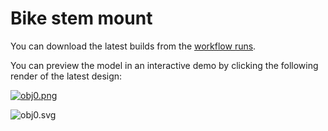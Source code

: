# Bike stem mount

You can download the latest builds from the [workflow runs](https://github.com/yeicor-3d/bike-stem-mount/actions/workflows/main.yml).

You can preview the model in an interactive demo by clicking the following render of the latest design:

[![obj0.png](https://yeicor-3d.github.io/bike-stem-mount/models/bike_stem_mount/main/bike-stem-mount.png)](https://yeicor-3d.github.io/bike-stem-mount/)

![obj0.svg](https://yeicor-3d.github.io/bike-stem-mount/models/bike_stem_mount/main/bike-stem-mount.svg)
